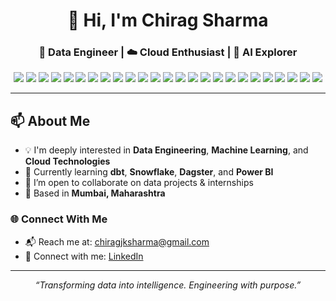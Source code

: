 <h1 align="center">👋 Hi, I'm Chirag Sharma</h1>
<h3 align="center">💼 Data Engineer | ☁️ Cloud Enthusiast | 🤖 AI Explorer</h3>

<p align="center">
  <img src="https://img.shields.io/badge/Python-3670A0?style=for-the-badge&logo=python&logoColor=white"/>
  <img src="https://img.shields.io/badge/SQL-025E8C?style=for-the-badge&logo=mysql&logoColor=white"/>
  <img src="https://img.shields.io/badge/dbt-FF694B?style=for-the-badge&logo=dbt&logoColor=white"/>
  <img src="https://img.shields.io/badge/Snowflake-56B4E9?style=for-the-badge&logo=snowflake&logoColor=white"/>
  <img src="https://img.shields.io/badge/Pandas-150458?style=for-the-badge&logo=pandas&logoColor=white"/>
  <img src="https://img.shields.io/badge/NumPy-013243?style=for-the-badge&logo=numpy&logoColor=white"/>
  <img src="https://img.shields.io/badge/ETL%20Pipelines-00796B?style=for-the-badge"/>
  <img src="https://img.shields.io/badge/PowerBI-F2C811?style=for-the-badge&logo=powerbi&logoColor=black"/>
  <img src="https://img.shields.io/badge/Tableau-E97627?style=for-the-badge&logo=tableau&logoColor=white"/>
  <img src="https://img.shields.io/badge/Matplotlib-11557C?style=for-the-badge"/>
  <img src="https://img.shields.io/badge/Seaborn-005F73?style=for-the-badge"/>
  <img src="https://img.shields.io/badge/Scikit--learn-F7931E?style=for-the-badge&logo=scikit-learn&logoColor=white"/>
  <img src="https://img.shields.io/badge/NLP-9C27B0?style=for-the-badge"/>
  <img src="https://img.shields.io/badge/Logistic%20Regression-607D8B?style=for-the-badge"/>
  <img src="https://img.shields.io/badge/SVM-455A64?style=for-the-badge"/>
  <img src="https://img.shields.io/badge/Azure-0078D4?style=for-the-badge&logo=microsoftazure&logoColor=white"/>
  <img src="https://img.shields.io/badge/GitHub%20Actions-2088FF?style=for-the-badge&logo=githubactions&logoColor=white"/>
  <img src="https://img.shields.io/badge/CI/CD-607D8B?style=for-the-badge"/>
  <img src="https://img.shields.io/badge/Jupyter-F37626?style=for-the-badge&logo=jupyter&logoColor=white"/>
  <img src="https://img.shields.io/badge/Google%20Colab-F9AB00?style=for-the-badge&logo=googlecolab&logoColor=black"/>
  <img src="https://img.shields.io/badge/PyCharm-143?style=for-the-badge&logo=pycharm&logoColor=white"/>
  <img src="https://img.shields.io/badge/VS%20Code-007ACC?style=for-the-badge&logo=visualstudiocode&logoColor=white"/>
  <img src="https://img.shields.io/badge/Linux-FCC624?style=for-the-badge&logo=linux&logoColor=black"/>
  <img src="https://img.shields.io/badge/Ubuntu-E95420?style=for-the-badge&logo=ubuntu&logoColor=white"/>
  <img src="https://img.shields.io/badge/Debian-A81D33?style=for-the-badge&logo=debian&logoColor=white"/>
</p>


---

## 📫 About Me

- 💡 I'm deeply interested in **Data Engineering**, **Machine Learning**, and **Cloud Technologies**  
- 📘 Currently learning **dbt**, **Snowflake**, **Dagster**, and **Power BI**
- 💼 I’m open to collaborate on data projects & internships
- 📍 Based in **Mumbai, Maharashtra**




### 🌐 Connect With Me

- 📬 Reach me at: [chiragjksharma@gmail.com](mailto:chiragjksharma@gmail.com)  
- 🔗 Connect with me: [LinkedIn](https://linkedin.com/in/cjks)  
---

<p align="center"><i>“Transforming data into intelligence. Engineering with purpose.”</i></p>
